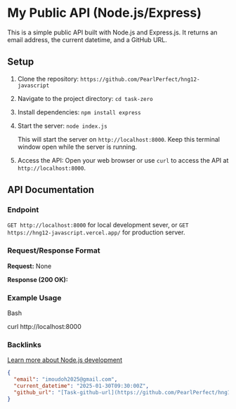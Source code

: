 # My Public API (Node.js/Express)

This is a simple public API built with Node.js and Express.js. It returns an email address, the current datetime, and a GitHub URL.

## Setup

1. Clone the repository: `https://github.com/PearlPerfect/hng12-javascript`
2. Navigate to the project directory: `cd task-zero` 
3. Install dependencies: `npm install express`
4. Start the server: `node index.js`

   This will start the server on `http://localhost:8000`. Keep this terminal window open while the server is running.

5. Access the API: Open your web browser or use `curl` to access the API at `http://localhost:8000`.

## API Documentation

### Endpoint

`GET http://localhost:8000` for local development sever, or 
`GET https://hng12-javascript.vercel.app/` for production server.

### Request/Response Format

**Request:** None

**Response (200 OK):**

### Example Usage
Bash

curl http://localhost:8000


### Backlinks
[Learn more about Node.js development](https://hng.tech/hire/nodejs-developers)


```json
{
  "email": "imoudoh2025@gmail.com",
  "current_datetime": "2025-01-30T09:30:00Z", 
  "github_url": "[Task-github-url](https://github.com/PearlPerfect/hng12-javascript)"
}